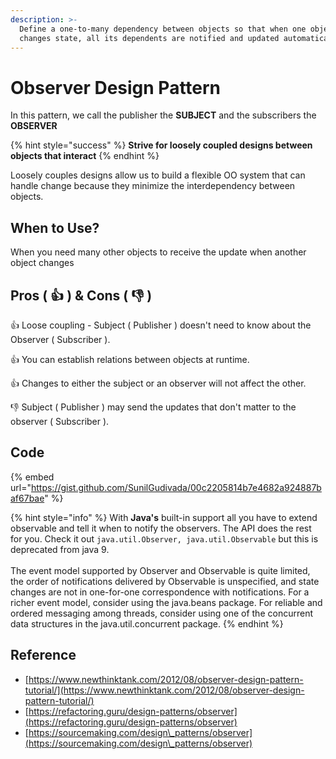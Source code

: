 ```yaml
---
description: >-
  Define a one-to-many dependency between objects so that when one object
  changes state, all its dependents are notified and updated automatically.
---
```


# Observer Design Pattern

In this pattern, we call the publisher the **SUBJECT** and the subscribers the **OBSERVER**

{% hint style="success" %}
**Strive for loosely coupled designs between objects that interact**
{% endhint %}

Loosely couples designs allow us to build a flexible OO system that can handle change because they minimize the interdependency between objects.

## When to Use?

When you need many other objects to receive the update when another object changes

## Pros ( :thumbsup: ) & Cons ( :thumbsdown: )

:thumbsup: Loose coupling - Subject ( Publisher ) doesn't need to know about the Observer ( Subscriber ).

:thumbsup: You can establish relations between objects at runtime.

:thumbsup: Changes to either the subject or an observer will not affect the other.



:thumbsdown: Subject ( Publisher ) may send the updates that don't matter to the observer ( Subscriber ).



## Code

{% embed url="https://gist.github.com/SunilGudivada/00c2205814b7e4682a924887baf67bae" %}

{% hint style="info" %}
With **Java's** built-in support all you have to extend observable and tell it when to notify the observers. The API does the rest for you. Check it out `java.util.Observer, java.util.Observable` but this is deprecated from java 9.\
\
The event model supported by Observer and Observable is quite limited, the order of notifications delivered by Observable is unspecified, and state changes are not in one-for-one correspondence with notifications. For a richer event model, consider using the java.beans package. For reliable and ordered messaging among threads, consider using one of the concurrent data structures in the java.util.concurrent package.
{% endhint %}

## Reference

* [https://www.newthinktank.com/2012/08/observer-design-pattern-tutorial/](https://www.newthinktank.com/2012/08/observer-design-pattern-tutorial/)
* [https://refactoring.guru/design-patterns/observer](https://refactoring.guru/design-patterns/observer)
* [https://sourcemaking.com/design\_patterns/observer](https://sourcemaking.com/design\_patterns/observer)
